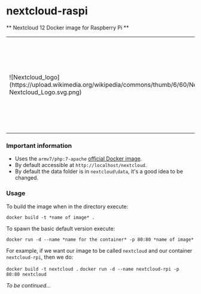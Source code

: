 # nextcloud-raspi

** Nextcloud 12 Docker image for Raspberry Pi **

<table border=0>
  <tr>
    <td>
      ![Nextcloud_logo](https://upload.wikimedia.org/wikipedia/commons/thumb/6/60/Nextcloud_Logo.svg/320px-Nextcloud_Logo.svg.png)  
    </td>
    <td>
      <img src="https://www.raspberrypi.org/app/uploads/2012/03/raspberry-pi-logo.png" width="250">
    </td>
  </tr>
</table>

### Important information
* Uses the `armv7/php:7-apache` [official Docker image](https://hub.docker.com/r/arm32v7/php/).
* By default accessible at `http://localhost/nextcloud`.
* By default the data folder is in `nextcloud\data`, it's a good idea to be changed.

### Usage

To build the image when in the directory execute:

`docker build -t *name of image* .`

To spawn the basic default version execute:

`docker run -d --name *name for the container* -p 80:80 *name of image*`

For example, if we want our image to be called `nextcloud` and our container `nextcloud-rpi`, then we do:

`docker build -t nextcloud .`
`docker run -d --name nextcloud-rpi -p 80:80 nextcloud`

*To be continued...*
